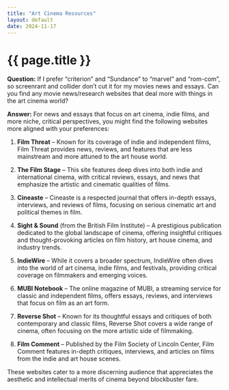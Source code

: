 ```yaml
---
title: "Art Cinema Resources"
layout: default
date: 2024-11-17
---
```


# {{ page.title }}

**Question:** If I prefer “criterion” and “Sundance” to “marvel” and “rom-com”, so screenrant and collider don’t cut it for my movies news and essays. Can you find any movie news/research websites that deal more with things in the art cinema world?

**Answer:** For news and essays that focus on art cinema, indie films, and more niche, critical perspectives, you might find the following websites more aligned with your preferences:

1. **Film Threat** – Known for its coverage of indie and independent films, Film Threat provides news, reviews, and features that are less mainstream and more attuned to the art house world.

2. **The Film Stage** – This site features deep dives into both indie and international cinema, with critical reviews, essays, and news that emphasize the artistic and cinematic qualities of films.

3. **Cineaste** – Cineaste is a respected journal that offers in-depth essays, interviews, and reviews of films, focusing on serious cinematic art and political themes in film.

4. **Sight & Sound** (from the British Film Institute) – A prestigious publication dedicated to the global landscape of cinema, offering insightful critiques and thought-provoking articles on film history, art house cinema, and industry trends.

5. **IndieWire** – While it covers a broader spectrum, IndieWire often dives into the world of art cinema, indie films, and festivals, providing critical coverage on filmmakers and emerging voices.

6. **MUBI Notebook** – The online magazine of MUBI, a streaming service for classic and independent films, offers essays, reviews, and interviews that focus on film as an art form.

7. **Reverse Shot** – Known for its thoughtful essays and critiques of both contemporary and classic films, Reverse Shot covers a wide range of cinema, often focusing on the more artistic side of filmmaking.

8. **Film Comment** – Published by the Film Society of Lincoln Center, Film Comment features in-depth critiques, interviews, and articles on films from the indie and art house scenes.

These websites cater to a more discerning audience that appreciates the aesthetic and intellectual merits of cinema beyond blockbuster fare.